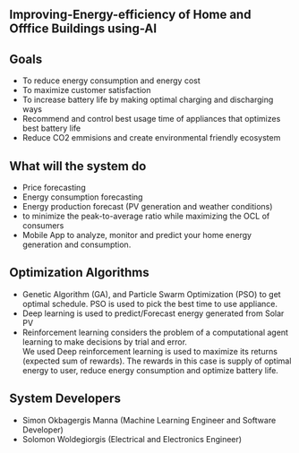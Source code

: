 
<h2>Improving-Energy-efficiency of Home and Offfice Buildings using-AI</h2>


<h2> Goals </h2>
<ul>
<li>To reduce energy consumption and energy cost</li>
<li>To maximize customer satisfaction</li>
<li>To increase battery life by making optimal charging and discharging ways</li>
<li>Recommend and control best usage time of appliances that optimizes best battery life</li>
<li>Reduce CO2 emmisions and create environmental friendly ecosystem</li>
</ul>


<h2> What will the system do </h2>
<ul>
<li>Price forecasting</li>
<li>Energy consumption forecasting</li>
<li>Energy production forecast (PV generation and weather conditions)</li>
<li>to minimize the peak-to-average ratio while maximizing the OCL of consumers</li>
<li>Mobile App to analyze, monitor and predict your home energy generation and consumption.</li>
</ul>


<h2> Optimization Algorithms </h2>
<ul>
<li>Genetic Algorithm (GA), and Particle Swarm Optimization (PSO) to get optimal schedule. PSO is used to pick the best time to use appliance.</li>
<li>Deep learning is used to predict/Forecast energy generated from Solar PV</li>
<li>Reinforcement learning considers the problem of a computational agent learning to make decisions by trial and error. <br/>
We used Deep reinforcement learning is used to maximize its returns (expected sum of rewards). The rewards in this case is supply of optimal energy to user, reduce energy consumption and optimize battery life.</li>
</ul>

<h2> System Developers </h2>
<ul>
<li>Simon Okbagergis Manna (Machine Learning Engineer and Software Developer)</li>
<li>Solomon Woldegiorgis (Electrical and Electronics Engineer)</li>
</ul>
  
  
